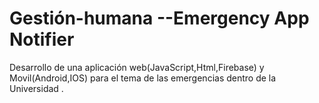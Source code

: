 # Gestión-humana --Emergency App Notifier
Desarrollo de una aplicación web(JavaScript,Html,Firebase) y Movil(Android,IOS) para el tema de las emergencias dentro de la Universidad .


